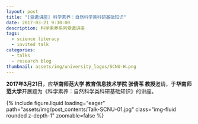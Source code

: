 ```yaml
---
layout: post
title: "[受邀讲座] 科学素养：自然科学类科研基础知识"
date: 2017-03-21 9:30:00
description: 科学素养系列受邀讲座
tags:
  - science literacy
  - invited talk
categories:
  - talks
  - research blog
thumbnail: assets/img/university_logos/SCNU-H.png
---
```


**2017年3月21日**，应**华南师范大学 教育信息技术学院 张倩苇 教授**邀请，于**华南师范大学**开展题为《科学素养：自然科学类科研基础知识》的讲座。

<div class="row mt-3">
    <div class="col-sm mt-3 mt-md-0">
        {% include figure.liquid loading="eager" path="assets/img/post_contents/Talk-SCNU-01.jpg" class="img-fluid rounded z-depth-1" zoomable=false %}
    </div>
</div>

